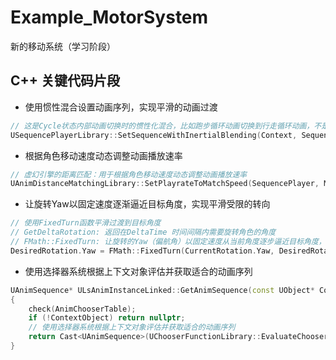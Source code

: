 # Example_MotorSystem
新的移动系统（学习阶段）


## C++ 关键代码片段

- 使用惯性混合设置动画序列，实现平滑的动画过渡

```c++
// 这是Cycle状态内部动画切换时的惯性化混合，比如跑步循环动画切换到行走循环动画，不是状态间过渡时的惯性化设置
USequencePlayerLibrary::SetSequenceWithInertialBlending(Context, SequencePlayer, CycAnimData.AnimSequence);
```

- 根据角色移动速度动态调整动画播放速率

```c++
// 虚幻引擎的距离匹配：用于根据角色移动速度动态调整动画播放速率
UAnimDistanceMatchingLibrary::SetPlayrateToMatchSpeed(SequencePlayer, MainAnimInstance->LocomotionData.Movements.FrameDisplacementSpeed);
```

- 让旋转Yaw以固定速度逐渐逼近目标角度，实现平滑受限的转向
```c++
// 使用FixedTurn函数平滑过渡到目标角度
// GetDeltaRotation: 返回在DeltaTime 时间间隔内需要旋转角色的角度
// FMath::FixedTurn: 让旋转的Yaw（偏航角）以固定速度从当前角度逐步逼近目标角度，实现平滑受限的转向。
DesiredRotation.Yaw = FMath::FixedTurn(CurrentRotation.Yaw, DesiredRotation.Yaw, GetDeltaRotation(DeltaTime).Yaw);
```

- 使用选择器系统根据上下文对象评估并获取适合的动画序列
```c++
UAnimSequence* ULsAnimInstanceLinked::GetAnimSequence(const UObject* ContextObject, const UChooserTable* AnimChooserTable)
{
	check(AnimChooserTable);
	if (!ContextObject) return nullptr;
	// 使用选择器系统根据上下文对象评估并获取适合的动画序列
	return Cast<UAnimSequence>(UChooserFunctionLibrary::EvaluateChooser(ContextObject, AnimChooserTable, UAnimSequence::StaticClass()));
}
```
